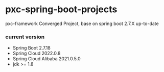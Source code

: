 # pxc-spring-boot-projects

pxc-framework Converged Project, base on spring boot 2.7.X up-to-date

### current version

- Spring Boot 2.7.18
- Spring Cloud 2022.0.8
- Spring Cloud Alibaba 2021.0.5.0
- jdk >= 1.8